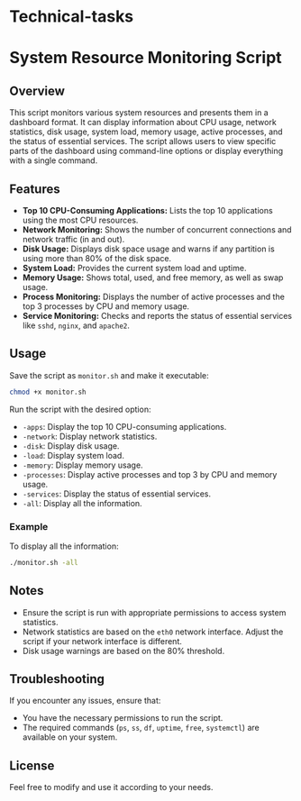 # Technical-tasks

# System Resource Monitoring Script

## Overview

This script monitors various system resources and presents them in a dashboard format. It can display information about CPU usage, network statistics, disk usage, system load, memory usage, active processes, and the status of essential services. The script allows users to view specific parts of the dashboard using command-line options or display everything with a single command.

## Features

- **Top 10 CPU-Consuming Applications:** Lists the top 10 applications using the most CPU resources.
- **Network Monitoring:** Shows the number of concurrent connections and network traffic (in and out).
- **Disk Usage:** Displays disk space usage and warns if any partition is using more than 80% of the disk space.
- **System Load:** Provides the current system load and uptime.
- **Memory Usage:** Shows total, used, and free memory, as well as swap usage.
- **Process Monitoring:** Displays the number of active processes and the top 3 processes by CPU and memory usage.
- **Service Monitoring:** Checks and reports the status of essential services like `sshd`, `nginx`, and `apache2`.

## Usage

Save the script as `monitor.sh` and make it executable:

```bash
chmod +x monitor.sh
```

Run the script with the desired option:

- `-apps`: Display the top 10 CPU-consuming applications.
- `-network`: Display network statistics.
- `-disk`: Display disk usage.
- `-load`: Display system load.
- `-memory`: Display memory usage.
- `-processes`: Display active processes and top 3 by CPU and memory usage.
- `-services`: Display the status of essential services.
- `-all`: Display all the information.

### Example

To display all the information:

```bash
./monitor.sh -all
```

## Notes

- Ensure the script is run with appropriate permissions to access system statistics.
- Network statistics are based on the `eth0` network interface. Adjust the script if your network interface is different.
- Disk usage warnings are based on the 80% threshold.

## Troubleshooting

If you encounter any issues, ensure that:

- You have the necessary permissions to run the script.
- The required commands (`ps`, `ss`, `df`, `uptime`, `free`, `systemctl`) are available on your system.

## License

Feel free to modify and use it according to your needs.
